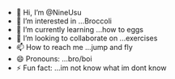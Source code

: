 - 👋 Hi, I’m @NineUsu
- 👀 I’m interested in ...Broccoli
- 🌱 I’m currently learning ...how to eggs
- 💞️ I’m looking to collaborate on ...exercises 
- 📫 How to reach me ...jump and fly
- 😄 Pronouns: ...bro/boi
- ⚡ Fun fact: ...im not know what im dont know

<!---
NineUsu/NineUsu is a ✨ special ✨ repository because its `README.md` (this file) appears on your GitHub profile.
You can click the Preview link to take a look at your changes.
--->
